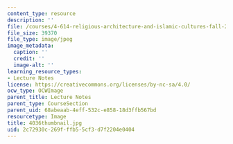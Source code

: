 ```yaml
---
content_type: resource
description: ''
file: /courses/4-614-religious-architecture-and-islamic-cultures-fall-2002/2c72930c269fffb55cf3d7f2204e0404_4036thumbnail.jpg
file_size: 39370
file_type: image/jpeg
image_metadata:
  caption: ''
  credit: ''
  image-alt: ''
learning_resource_types:
- Lecture Notes
license: https://creativecommons.org/licenses/by-nc-sa/4.0/
ocw_type: OCWImage
parent_title: Lecture Notes
parent_type: CourseSection
parent_uid: 68abeaab-4eff-532c-e858-18d3ffb567bd
resourcetype: Image
title: 4036thumbnail.jpg
uid: 2c72930c-269f-ffb5-5cf3-d7f2204e0404
---
```

